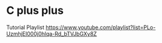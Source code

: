 # C plus plus
Tutorial Playlist
https://www.youtube.com/playlist?list=PLo-UzmhjEI000j0hlqa-Rd_bTVJbGXy8Z
